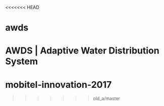 <<<<<<< HEAD
# awds
AWDS | Adaptive Water Distribution System
=======
# mobitel-innovation-2017
>>>>>>> old_a/master
